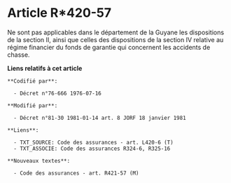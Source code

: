 # Article R*420-57

Ne sont pas applicables dans le département de la Guyane les dispositions de la section II, ainsi que celles des dispositions
de la section IV relative au régime financier du fonds de garantie qui concernent les accidents de chasse.

**Liens relatifs à cet article**

	**Codifié par**:

	  - Décret n°76-666 1976-07-16

	**Modifié par**:

	  - Décret n°81-30 1981-01-14 art. 8 JORF 18 janvier 1981

	**Liens**:

	  - TXT_SOURCE: Code des assurances - art. L420-6 (T)
	  - TXT_ASSOCIE: Code des assurances R324-6, R325-16

	**Nouveaux textes**:

	  - Code des assurances - art. R421-57 (M)

